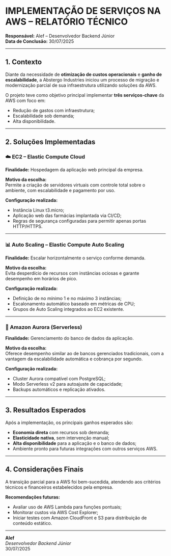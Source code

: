 # IMPLEMENTAÇÃO DE SERVIÇOS NA AWS – RELATÓRIO TÉCNICO

**Responsável:** Alef – Desenvolvedor Backend Júnior  
**Data de Conclusão:** 30/07/2025  

---

## 1. Contexto

Diante da necessidade de **otimização de custos operacionais** e **ganho de escalabilidade**, a Abstergo Industries iniciou um processo de migração e modernização parcial de sua infraestrutura utilizando soluções da AWS.

O projeto teve como objetivo principal implementar **três serviços-chave** da AWS com foco em:

- Redução de gastos com infraestrutura;
- Escalabilidade sob demanda;
- Alta disponibilidade.

---

## 2. Soluções Implementadas

### ☁️ EC2 – Elastic Compute Cloud

**Finalidade:** Hospedagem da aplicação web principal da empresa.

**Motivo da escolha:**  
Permite a criação de servidores virtuais com controle total sobre o ambiente, com escalabilidade e pagamento por uso.

**Configuração realizada:**  
- Instância Linux t3.micro;
- Aplicação web das farmácias implantada via CI/CD;
- Regras de segurança configuradas para permitir apenas portas HTTP/HTTPS.

---

### 📊 Auto Scaling – Elastic Compute Auto Scaling

**Finalidade:** Escalar horizontalmente o serviço conforme demanda.

**Motivo da escolha:**  
Evita desperdício de recursos com instâncias ociosas e garante desempenho em horários de pico.

**Configuração realizada:**  
- Definição de no mínimo 1 e no máximo 3 instâncias;
- Escalonamento automático baseado em métricas de CPU;
- Grupos de Auto Scaling integrados ao EC2 existente.

---

### 🧠 Amazon Aurora (Serverless)

**Finalidade:** Gerenciamento do banco de dados da aplicação.

**Motivo da escolha:**  
Oferece desempenho similar ao de bancos gerenciados tradicionais, com a vantagem da escalabilidade automática e cobrança por segundo.

**Configuração realizada:**  
- Cluster Aurora compatível com PostgreSQL;
- Modo Serverless v2 para autoajuste de capacidade;
- Backups automáticos e replicação ativados.

---

## 3. Resultados Esperados

Após a implementação, os principais ganhos esperados são:

- **Economia direta** com recursos sob demanda;
- **Elasticidade nativa**, sem intervenção manual;
- **Alta disponibilidade** para a aplicação e o banco de dados;
- Ambiente pronto para futuras integrações com outros serviços AWS.

---

## 4. Considerações Finais

A transição parcial para a AWS foi bem-sucedida, atendendo aos critérios técnicos e financeiros estabelecidos pela empresa.

**Recomendações futuras:**
- Avaliar uso de AWS Lambda para funções pontuais;
- Monitorar custos via AWS Cost Explorer;
- Iniciar testes com Amazon CloudFront e S3 para distribuição de conteúdo estático.

---

**Alef**  
*Desenvolvedor Backend Júnior*  
30/07/2025
